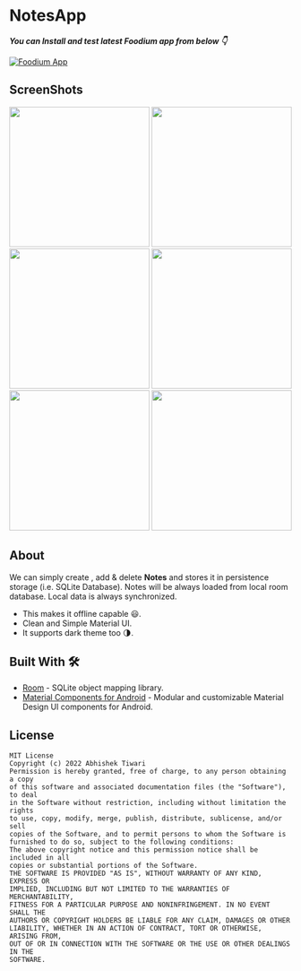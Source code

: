 # NotesApp
***You can Install and test latest Foodium app from below 👇***

[![Foodium App](https://img.shields.io/badge/NotesApp🗒️-APK-red.svg?style=for-the-badge&logo=android)]()

## ScreenShots

<img src="https://user-images.githubusercontent.com/42689087/172053840-f707a3dc-a797-4428-a4b5-b5b4306d80f3.png" width="250"/>  <img src="https://user-images.githubusercontent.com/42689087/172053997-74e71de4-e1e1-4934-8d78-de653ceca235.png" width="250"/> <img src="https://user-images.githubusercontent.com/42689087/172054410-de96446b-6edd-4bc1-9ed5-916b36de03ec.png" width="250"/>  <img src="https://user-images.githubusercontent.com/42689087/172054687-2a384ee6-e41e-4220-bd16-c935d26f22a3.png" width="250"/>  <img src="https://user-images.githubusercontent.com/42689087/172054822-89585639-7bbe-40f6-b098-1ab5decfb371.png" width="250"/>   <img src="https://user-images.githubusercontent.com/42689087/172055092-30e5f229-4998-4429-91e5-6f03ee2112a6.png" width="250"/>


## About
We can simply create , add & delete **Notes** and stores it in persistence storage (i.e. SQLite Database). Notes will be always loaded from local room database. Local data is always synchronized. 
- This makes it offline capable 😃. 
- Clean and Simple Material UI.
- It supports dark theme too 🌗.


## Built With 🛠
- [Room](https://developer.android.com/topic/libraries/architecture/room) - SQLite object mapping library.
- [Material Components for Android](https://github.com/material-components/material-components-android) - Modular and customizable Material Design UI components for Android.


## License
```
MIT License
Copyright (c) 2022 Abhishek Tiwari
Permission is hereby granted, free of charge, to any person obtaining a copy
of this software and associated documentation files (the "Software"), to deal
in the Software without restriction, including without limitation the rights
to use, copy, modify, merge, publish, distribute, sublicense, and/or sell
copies of the Software, and to permit persons to whom the Software is
furnished to do so, subject to the following conditions:
The above copyright notice and this permission notice shall be included in all
copies or substantial portions of the Software.
THE SOFTWARE IS PROVIDED "AS IS", WITHOUT WARRANTY OF ANY KIND, EXPRESS OR
IMPLIED, INCLUDING BUT NOT LIMITED TO THE WARRANTIES OF MERCHANTABILITY,
FITNESS FOR A PARTICULAR PURPOSE AND NONINFRINGEMENT. IN NO EVENT SHALL THE
AUTHORS OR COPYRIGHT HOLDERS BE LIABLE FOR ANY CLAIM, DAMAGES OR OTHER
LIABILITY, WHETHER IN AN ACTION OF CONTRACT, TORT OR OTHERWISE, ARISING FROM,
OUT OF OR IN CONNECTION WITH THE SOFTWARE OR THE USE OR OTHER DEALINGS IN THE
SOFTWARE.
```
